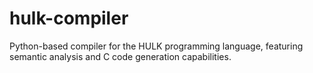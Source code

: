 # hulk-compiler
Python-based compiler for the HULK programming language, featuring semantic analysis and C code generation capabilities.
